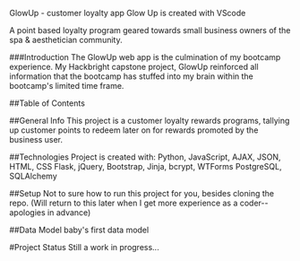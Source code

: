 GlowUp - customer loyalty app
Glow Up is created with VScode

A point based loyalty program geared towards small business owners of the spa & aesthetician community.

###Introduction The GlowUp web app is the culmination of my bootcamp experience. My Hackbright capstone project, GlowUp reinforced all information that the bootcamp has stuffed into my brain within the bootcamp's limited time frame.

##Table of Contents

##General Info This project is a customer loyalty rewards programs, tallying up customer points to redeem later on for rewards promoted by the business user.

##Technologies Project is created with: Python, JavaScript, AJAX, JSON, HTML, CSS Flask, jQuery, Bootstrap, Jinja, bcrypt, WTForms PostgreSQL, SQLAlchemy

##Setup Not to sure how to run this project for you, besides cloning the repo. (Will return to this later when I get more experience as a coder--apologies in advance)

##Data Model baby's first data model

#Project Status Still a work in progress...